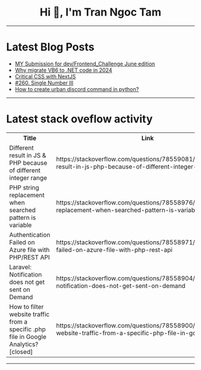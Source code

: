 <h1 align="center">Hi 👋, I'm Tran Ngoc Tam</h1>

---

# Latest Blog Posts 
<!-- BLOG-POST-LIST:START -->
- [MY Submission for dev/Frontend_Challenge June edition](https://dev.to/prakhar30/my-submission-for-devfrontendchallenge-june-edition-434n)
- [Why migrate VB6 to .NET code in 2024](https://dev.to/abtosoftware/why-migrate-vb6-to-net-code-in-2024-1ni9)
- [Critical CSS with NextJS](https://dev.to/focusreactive/critical-css-with-nextjs-3cia)
- [#260. Single Number III](https://dev.to/karleb/260-single-number-iii-4npn)
- [How to create urban discord command in python?](https://dev.to/ihazratummar/how-to-create-urban-discord-command-in-python-18kd)
<!-- BLOG-POST-LIST:END -->

---

# Latest stack oveflow activity
<table>
  <tr><th>Title</th><th>Link</th></tr>
  <!-- STACKOVERFLOW:START --><tr><td>Different result in JS &amp; PHP because of different integer range</td><td>https://stackoverflow.com/questions/78559081/different-result-in-js-php-because-of-different-integer-range</td></tr><tr><td>PHP string replacement when searched pattern is variable</td><td>https://stackoverflow.com/questions/78558976/php-string-replacement-when-searched-pattern-is-variable</td></tr><tr><td>Authentication Failed on Azure file with PHP/REST API</td><td>https://stackoverflow.com/questions/78558971/authentication-failed-on-azure-file-with-php-rest-api</td></tr><tr><td>Laravel: Notification does not get sent on Demand</td><td>https://stackoverflow.com/questions/78558904/laravel-notification-does-not-get-sent-on-demand</td></tr><tr><td>How to filter website traffic from a specific .php file in Google Analytics? [closed]</td><td>https://stackoverflow.com/questions/78558900/how-to-filter-website-traffic-from-a-specific-php-file-in-google-analytics</td></tr><!-- STACKOVERFLOW:END -->
</table>

---


